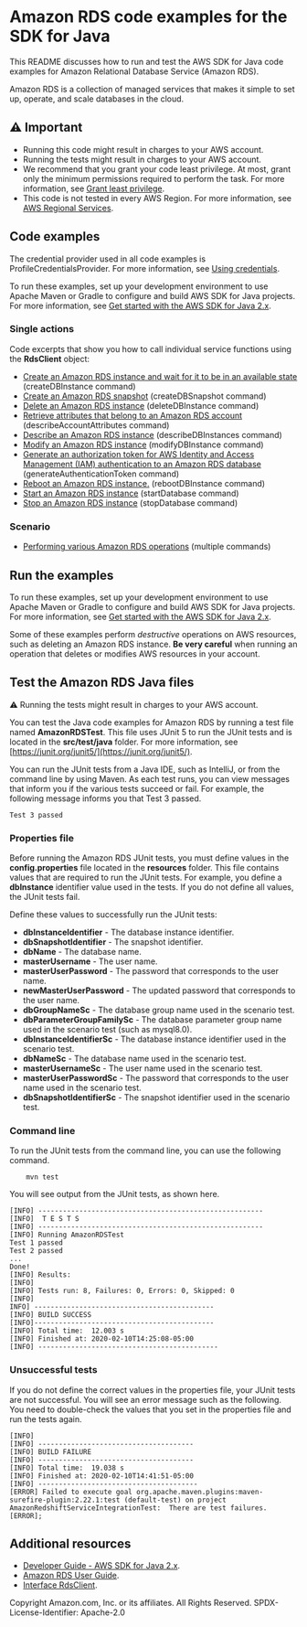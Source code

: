 # Amazon RDS code examples for the SDK for Java

This README discusses how to run and test the AWS SDK for Java code examples for Amazon Relational Database Service (Amazon RDS).

Amazon RDS is a collection of managed services that makes it simple to set up, operate, and scale databases in the cloud.

## ⚠️ Important
* Running this code might result in charges to your AWS account. 
* Running the tests might result in charges to your AWS account.
*  We recommend that you grant your code least privilege. At most, grant only the minimum permissions required to perform the task. For more information, see [Grant least privilege](https://docs.aws.amazon.com/IAM/latest/UserGuide/best-practices.html#grant-least-privilege). 
* This code is not tested in every AWS Region. For more information, see [AWS Regional Services](https://aws.amazon.com/about-aws/global-infrastructure/regional-product-services).

## Code examples

The credential provider used in all code examples is ProfileCredentialsProvider. For more information, see [Using credentials](https://docs.aws.amazon.com/sdk-for-java/latest/developer-guide/credentials.html).

To run these examples, set up your development environment to use Apache Maven or Gradle to configure and build AWS SDK for Java projects. For more information, 
see [Get started with the AWS SDK for Java 2.x](https://docs.aws.amazon.com/sdk-for-java/latest/developer-guide/get-started.html).

### Single actions

Code excerpts that show you how to call individual service functions using the **RdsClient** object: 

- [Create an Amazon RDS instance and wait for it to be in an available state](https://github.com/awsdocs/aws-doc-sdk-examples/blob/main/javav2/example_code/rds/src/main/java/com/example/rds/CreateDBInstance.java) (createDBInstance command)
- [Create an Amazon RDS snapshot](https://github.com/awsdocs/aws-doc-sdk-examples/blob/main/javav2/example_code/rds/src/main/java/com/example/rds/CreateDBSnapshot.java) (createDBSnapshot command)
- [Delete an Amazon RDS instance](https://github.com/awsdocs/aws-doc-sdk-examples/blob/main/javav2/example_code/rds/src/main/java/com/example/rds/DeleteDBInstance.java) (deleteDBInstance command)
- [Retrieve attributes that belong to an Amazon RDS account](https://github.com/awsdocs/aws-doc-sdk-examples/blob/main/javav2/example_code/rds/src/main/java/com/example/rds/DescribeAccountAttributes.java) (describeAccountAttributes command)
- [Describe an Amazon RDS instance](https://github.com/awsdocs/aws-doc-sdk-examples/blob/main/javav2/example_code/rds/src/main/java/com/example/rds/DescribeDBInstances.java) (describeDBInstances command)
- [Modify an Amazon RDS instance](https://github.com/awsdocs/aws-doc-sdk-examples/blob/main/javav2/example_code/rds/src/main/java/com/example/rds/ModifyDBInstance.java) (modifyDBInstance command)
- [Generate an authorization token for AWS Identity and Access Management (IAM) authentication to an Amazon RDS database](https://github.com/awsdocs/aws-doc-sdk-examples/blob/main/javav2/example_code/rds/src/main/java/com/example/rds/GenerateRDSAuthToken.java) (generateAuthenticationToken command)
- [Reboot an Amazon RDS instance.](https://github.com/awsdocs/aws-doc-sdk-examples/blob/main/javav2/example_code/rds/src/main/java/com/example/rds/RebootDBInstance.java) (rebootDBInstance command)
- [Start an Amazon RDS instance](https://github.com/awsdocs/aws-doc-sdk-examples/blob/main/javav2/example_code/rds/src/main/java/com/example/rds/startDatabase.java) (startDatabase command)
- [Stop an Amazon RDS instance](https://github.com/awsdocs/aws-doc-sdk-examples/blob/main/javav2/example_code/rds/src/main/java/com/example/rds/stopDatabase.java) (stopDatabase command)

### Scenario

- [Performing various Amazon RDS operations](https://github.com/awsdocs/aws-doc-sdk-examples/blob/main/javav2/example_code/dynamodb/src/main/java/com/example/dynamodb/RDSScenario.java) (multiple commands)

## Run the examples
To run these examples, set up your development environment to use Apache Maven or Gradle to configure and build AWS SDK for Java projects. For more information, 
see [Get started with the AWS SDK for Java 2.x](https://docs.aws.amazon.com/sdk-for-java/latest/developer-guide/get-started.html). 

Some of these examples perform *destructive* operations on AWS resources, such as deleting an Amazon RDS instance. **Be very careful** when running an operation that deletes or modifies AWS resources in your account.

## Test the Amazon RDS Java files

⚠️ Running the tests might result in charges to your AWS account.

You can test the Java code examples for Amazon RDS by running a test file named **AmazonRDSTest**. This file uses JUnit 5 to run the JUnit tests and is located in the **src/test/java** folder. For more information, see [https://junit.org/junit5/](https://junit.org/junit5/).

You can run the JUnit tests from a Java IDE, such as IntelliJ, or from the command line by using Maven. As each test runs, you can view messages that inform you if the various tests succeed or fail. For example, the following message informs you that Test 3 passed.

	Test 3 passed

 ### Properties file
Before running the Amazon RDS JUnit tests, you must define values in the **config.properties** file located in the **resources** folder. This file contains values that are required to run the JUnit tests. For example, you define a **dbInstance** identifier value used in the tests. If you do not define all values, the JUnit tests fail.

Define these values to successfully run the JUnit tests:

- **dbInstanceIdentifier** - The database instance identifier.   
- **dbSnapshotIdentifier** - The snapshot identifier.
- **dbName** - The database name.
- **masterUsername** - The user name.
- **masterUserPassword** - The password that corresponds to the user name.
- **newMasterUserPassword** - The updated password that corresponds to the user name.
- **dbGroupNameSc** - The database group name used in the scenario test.
- **dbParameterGroupFamilySc** - The database parameter group name used in the scenario test (such as mysql8.0).
- **dbInstanceIdentifierSc** - The database instance identifier used in the scenario test.
- **dbNameSc** - The database name used in the scenario test.
- **masterUsernameSc** - The user name used in the scenario test.
- **masterUserPasswordSc** - The password that corresponds to the user name used in the scenario test.
- **dbSnapshotIdentifierSc** - The snapshot identifier used in the scenario test.

### Command line
To run the JUnit tests from the command line, you can use the following command.

		mvn test

You will see output from the JUnit tests, as shown here.

	[INFO] -------------------------------------------------------
	[INFO]  T E S T S
	[INFO] -------------------------------------------------------
	[INFO] Running AmazonRDSTest
	Test 1 passed
	Test 2 passed
	...
	Done!
	[INFO] Results:
	[INFO]
	[INFO] Tests run: 8, Failures: 0, Errors: 0, Skipped: 0
	[INFO]
	INFO] --------------------------------------------
	[INFO] BUILD SUCCESS
	[INFO]--------------------------------------------
	[INFO] Total time:  12.003 s
	[INFO] Finished at: 2020-02-10T14:25:08-05:00
	[INFO] --------------------------------------------

### Unsuccessful tests

If you do not define the correct values in the properties file, your JUnit tests are not successful. You will see an error message such as the following. You need to double-check the values that you set in the properties file and run the tests again.

	[INFO]
	[INFO] --------------------------------------
	[INFO] BUILD FAILURE
	[INFO] --------------------------------------
	[INFO] Total time:  19.038 s
	[INFO] Finished at: 2020-02-10T14:41:51-05:00
	[INFO] ---------------------------------------
	[ERROR] Failed to execute goal org.apache.maven.plugins:maven-surefire-plugin:2.22.1:test (default-test) on project AmazonRedshiftServiceIntegrationTest:  There are test failures.
	[ERROR];
	
## Additional resources
* [Developer Guide - AWS SDK for Java 2.x](https://docs.aws.amazon.com/sdk-for-java/latest/developer-guide/get-started.html).
* [Amazon RDS User Guide](https://docs.aws.amazon.com/AmazonRDS/latest/UserGuide/Welcome.html).
* [Interface RdsClient](https://sdk.amazonaws.com/java/api/latest/software/amazon/awssdk/services/rds/RdsClient.html).

Copyright Amazon.com, Inc. or its affiliates. All Rights Reserved. SPDX-License-Identifier: Apache-2.0	
	
